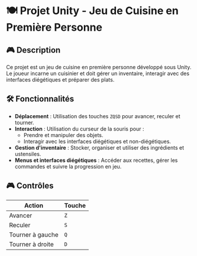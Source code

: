 # 🍽️ Projet Unity - Jeu de Cuisine en Première Personne

## 🎮 Description
Ce projet est un jeu de cuisine en première personne développé sous Unity. Le joueur incarne un cuisinier et doit gérer un inventaire, interagir avec des interfaces diégétiques et préparer des plats.

## 🛠️ Fonctionnalités
- **Déplacement** : Utilisation des touches `ZQSD` pour avancer, reculer et tourner.
- **Interaction** : Utilisation du curseur de la souris pour :
  - Prendre et manipuler des objets.
  - Interagir avec les interfaces diégétiques et non-diégétiques.
- **Gestion d'inventaire** : Stocker, organiser et utiliser des ingrédients et ustensiles.
- **Menus et interfaces diégétiques** : Accéder aux recettes, gérer les commandes et suivre la progression en jeu.

## 🎮 Contrôles
| Action | Touche |
|--------|--------|
| Avancer | `Z` |
| Reculer | `S` |
| Tourner à gauche | `Q` |
| Tourner à droite | `D` |
